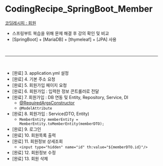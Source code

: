 # CodingRecipe_SpringBoot_Member


[코딩레시피 : 회원](https://www.youtube.com/watch?v=RhM1bQ76Tv0&list=PLV9zd3otBRt5ANIjawvd-el3QU594wyx7&index=1)


- 스프링부트 복습을 위해 문제 해결 후 강의 확인 및 비교
- [SpringBoot] + [MariaDB] + [thymeleaf] + [JPA] 사용

<br>

---
<br>

- [완료] 3. application.yml 설정
- [완료] 4. 기본 주소 요청
- [완료] 5. 회원가입 페이지 요청
- [완료] 6. 회원가입 : 입력한 정보 콘트롤러로 전달
- [완료] 7. 회원가입 : DB 연동 및 Entity, Repository, Service, DI
  - [@RequiredArgsConstructor](https://velog.io/@developerjun0615/Spring-RequiredArgsConstructor-%EC%96%B4%EB%85%B8%ED%85%8C%EC%9D%B4%EC%85%98%EC%9D%84-%EC%82%AC%EC%9A%A9%ED%95%9C-%EC%83%9D%EC%84%B1%EC%9E%90-%EC%A3%BC%EC%9E%85)
  - `@ModelAttribute` 
- [완료] 8. 회원가입 : Service(DTO, Entity)
  - `MemberEntity memberEntity = MemberEntity.toMemberEntity(memberDTO);`
- [완료] 9. 로그인
- [완료] 10. 회원목록 출력
- [완료] 11. 회원정보 상세조회
  - `<input type="hidden" name="id" th:value="${memberDTO.id}"/>`
- [완료] 12. 회원정보 수정
- [완료] 13. 회원 삭제













